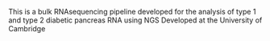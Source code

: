 This is a bulk RNAsequencing pipeline developed for the analysis of type 1 and type 2 diabetic pancreas RNA using NGS 
Developed at the University of Cambridge
